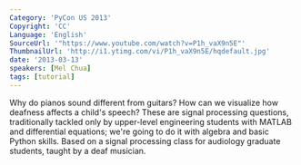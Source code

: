 ```yaml
---
Category: 'PyCon US 2013'
Copyright: 'CC'
Language: 'English'
SourceUrl: '"https://www.youtube.com/watch?v=P1h_vaX9n5E"'
ThumbnailUrl: 'http://i1.ytimg.com/vi/P1h_vaX9n5E/hqdefault.jpg'
date: '2013-03-13'
speakers: [Mel Chua]
tags: [tutorial]
---
```

Why do pianos sound different from guitars? How can we visualize how deafness affects a child's speech? These are signal processing questions, traditionally tackled only by upper-level engineering students with MATLAB and differential equations; we're going to do it with algebra and basic Python skills. Based on a signal processing class for audiology graduate students, taught by a deaf musician.
